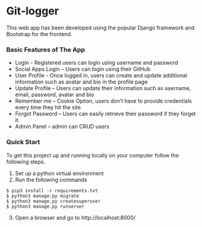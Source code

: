 # Git-logger
This web app has been developed using the popular Django framework and Bootstrap for the frontend.

### Basic Features of The App
    
* Login - Registered users can login using username and password
* Social Apps Login – Users can login using their GitHub
* User Profile - Once logged in, users can create and update additional information such as avatar and bio in the profile page
* Update Profile – Users can update their information such as username, email, password, avatar and bio
* Remember me – Cookie Option, users don’t have to provide credentials every time they hit the site
* Forgot Password – Users can easily retrieve their password if they forget it 
* Admin Panel – admin can CRUD users

### Quick Start
To get this project up and running locally on your computer follow the following steps.
1. Set up a python virtual environment
2. Run the following commands
```
$ pip3 install -r requirements.txt
$ python3 manage.py migrate
$ python3 manage.py createsuperuser
$ python3 manage.py runserver
```
   
3. Open a browser and go to http://localhost:8000/

